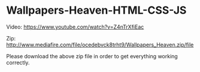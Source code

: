 # Wallpapers-Heaven-HTML-CSS-JS
Video: https://www.youtube.com/watch?v=Z4nTrXfiEac

Zip: http://www.mediafire.com/file/ocedebvck8trht9/Wallpapers_Heaven.zip/file

Please download the above zip file in order to get everything working correctly.
